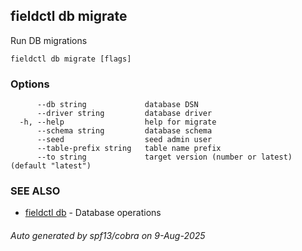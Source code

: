 ## fieldctl db migrate

Run DB migrations

```
fieldctl db migrate [flags]
```

### Options

```
      --db string             database DSN
      --driver string         database driver
  -h, --help                  help for migrate
      --schema string         database schema
      --seed                  seed admin user
      --table-prefix string   table name prefix
      --to string             target version (number or latest) (default "latest")
```

### SEE ALSO

* [fieldctl db](fieldctl_db.md)	 - Database operations

###### Auto generated by spf13/cobra on 9-Aug-2025
